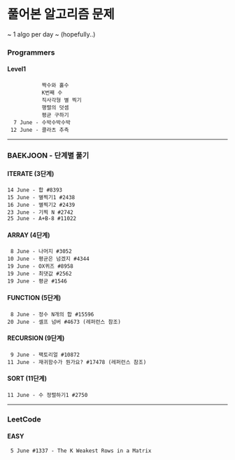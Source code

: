 # 풀어본 알고리즘 문제 
~ 1 algo per day ~ (hopefully..)
### Programmers 
#### Level1
               짝수와 홀수
               K번째 수 
               직사각형 별 찍기
               행렬의 덧셈 
               평균 구하기 
      7 June - 수박수박수박 
     12 June - 콜라츠 추측

----

### BAEKJOON - 단계별 풀기

#### ITERATE (3단계)
    14 June - 합 #8393
    15 June - 별찍기1 #2438
    16 June - 별찍기2 #2439
    23 June - 기찍 N #2742
    25 June - A+B-8 #11022

#### ARRAY (4단계)
     8 June - 나머지 #3052
    10 June - 평균은 넘겠지 #4344
    19 June - OX퀴즈 #8958
    19 June - 최댓값 #2562
    19 June - 평균 #1546

#### FUNCTION (5단계)
     8 June - 정수 N개의 합 #15596
    20 June - 셀프 넘버 #4673 (레퍼런스 참조) 
 
#### RECURSION (9단계)
     9 June - 팩토리얼 #10872
    11 June - 재귀함수가 뭔가요? #17478 (레퍼런스 참조)
#### SORT (11단계)
    11 June - 수 정렬하기1 #2750

----
### LeetCode 
#### EASY
     5 June #1337 - The K Weakest Rows in a Matrix